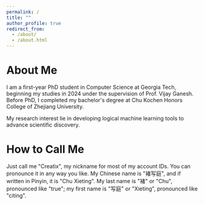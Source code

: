 ```yaml
---
permalink: /
title: ""
author_profile: true
redirect_from: 
  - /about/
  - /about.html
---
```


About Me
=====
I am a first-year PhD student in Computer Science at Georgia Tech, beginning my studies in 2024 under the supervision of Prof. Vijay Ganesh. Before PhD, I completed my bachelor's degree at Chu Kochen Honors College of Zhejiang University. 

My research interest lie in developing logical machine learning tools to advance scientific discovery.


How to Call Me
=====

Just call me "Creatix", my nickname for most of my account IDs. You can pronounce it in any way you like. My Chinese name is "褚写庭", and if written in Pinyin, it is "Chu Xieting". My last name is "褚" or "Chu", pronounced like "true"; my first name is "写庭" or "Xieting", pronounced like "citing".